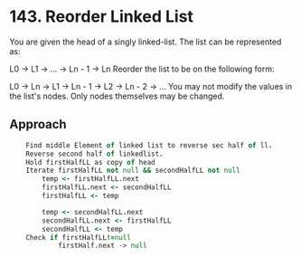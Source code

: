 # 143. Reorder Linked List

You are given the head of a singly linked-list. The list can be represented as:

L0 → L1 → … → Ln - 1 → Ln
Reorder the list to be on the following form:

L0 → Ln → L1 → Ln - 1 → L2 → Ln - 2 → …
You may not modify the values in the list's nodes. Only nodes themselves may be changed.

## Approach

```coffee
    Find middle Element of linked list to reverse sec half of ll.
    Reverse second half of linkedlist.
    Hold firstHalfLL as copy of head
    Iterate firstHalfLL not null && secondHalfLL not null
        temp <- firstHalfLL.next
        firstHalfLL.next <- secondHalfLL
        firstHalfLL <- temp

        temp <- secondHalfLL.next
        secondHalfLL.next <- firstHalfLL
        secondHalfLL <- temp 
    Check if firstHalfLL!=null
            firstHalf.next -> null
    

```
